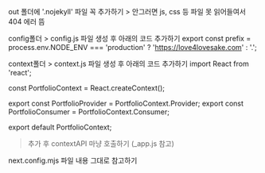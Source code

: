 out 폴더에 '.nojekyll' 파일 꼭 추가하기 > 안그러면 js, css 등 파일 못 읽어들여서 404 에러 뜸

config폴더 > config.js 파일 생성 후 아래의 코드 추가하기
export const prefix = process.env.NODE_ENV === 'production' ? 'https://love4lovesake.com' : '.';

context폴더 > context.js 파일 생성 후 아래의 코드 추가하기
import React from 'react';

const PortfolioContext = React.createContext();

export const PortfolioProvider = PortfolioContext.Provider;
export const PortfolioConsumer = PortfolioContext.Consumer;

export default PortfolioContext;

> 추가 후 contextAPI 마냥 호출하기 (\_app.js 참고)

next.config.mjs 파일 내용 그대로 참고하기
